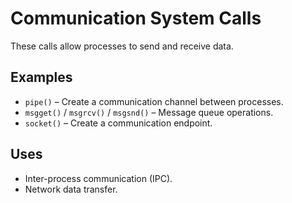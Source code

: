 # Communication System Calls

These calls allow processes to send and receive data.

## Examples
- `pipe()` – Create a communication channel between processes.
- `msgget()` / `msgrcv()` / `msgsnd()` – Message queue operations.
- `socket()` – Create a communication endpoint.

## Uses
- Inter-process communication (IPC).
- Network data transfer.

